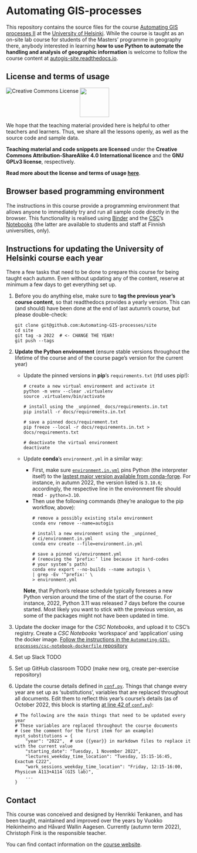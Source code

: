 # Automating GIS-processes

This repository contains the source files for the course [Automating GIS
processes II](https://studies.helsinki.fi/courses/?searchText=GEOG-329-2) at the
[University of Helsinki](https://helsinki.fi/). While the course is taught as an
on-site lab course for students of the Masters’ programme in geography there,
anybody interested in learning **how to use Python to automate the handling and
analysis of geographic information** is welcome to follow the course content at
[autogis-site.readthedocs.io](https://autogis-site.readthedocs.io/).


## License and terms of usage

<a rel="license" href="http://creativecommons.org/licenses/by-sa/4.0/"><img
alt="Creative Commons License" style="border-width:0" align="left"
src="https://i.creativecommons.org/l/by-sa/4.0/88x31.png" /></a></a> <img
src="https://github.com/Automating-GIS-processes/2016/blob/master/source/img/GPLv3_Logo.jpg"
width="80">

We hope that the teaching material provided here is helpful to other teachers
and learners. Thus, we share all the lessons openly, as well as the source code
and sample data.

**Teaching material and code snippets are licensed** under the **Creative
Commons Attribution-ShareAlike 4.0 International licence** and the **GNU GPLv3
license**, respectively.

**Read more about the license and terms of usage
[here](https://autogis-site.readthedocs.io/en/latest/course-info/license.html)**.


## Browser based programming environment

The instructions in this course provide a programming environment that allows
anyone to immediately try and run all sample code directly in the browser. This
functionality is realised using [Binder](https://mybinder.org/) and the
[CSC](https://csc.fi/)’s [Notebooks](https://notebooks.csc.fi/) (the latter are
available to students and staff at Finnish universities, only).


## Instructions for updating the University of Helsinki course each year

There a few tasks that need to be done to prepare this course for being taught
each autumn. Even without updating any of the content, reserve at minimum a
few days to get everything set up.

1. Before you do anything else, make sure to **tag the previous year’s course
   content**, so that readthedocs provides a yearly version.
   This can (and should) have been done at the end of last autumn’s course,
   but please double-check:

    ```
    git clone git@github.com:Automating-GIS-processes/site
    cd site
    git tag -a 2022  # <- CHANGE THE YEAR!
    git push --tags
    ```

2. **Update the Python environment** (ensure stable versions throughout the lifetime
   of the course and of the course page’s version for the current year)
    - Update the pinned versions in **pip**’s `requirements.txt` (rtd uses pip!):
        ```
        # create a new virtual environment and activate it
        python -m venv --clear .virtualenv
        source .virtualenv/bin/activate

        # install using the _unpinned_ docs/requirements.in.txt
        pip install -r docs/requirements.in.txt

        # save a pinned docs/requirement.txt
        pip freeze --local -r docs/requirements.in.txt > docs/requirements.txt

        # deactivate the virtual environment
        deactivate
        ```
    - Update **conda**’s `environment.yml` in a similar way:
        - First, make sure [`environment.in.yml`](ci/environment.in.yml) pins
          Python (the interpreter itself) to the [lastest major version available
          from conda-forge](https://anaconda.org/conda-forge/python). For
          instance, in autumn 2022, the version listed is `3.10.6`; accordingly,
          the respective line in the environment file should read `- python=3.10`.
        - Then use the following commands (they’re analogue to the pip workflow,
          above):
            ```
            # remove a possibly existing stale environment
            conda env remove --name=autogis

            # install a new environment using the _unpinned_
            # ci/environment.in.yml
            conda env create --file=environment.in.yml

            # save a pinned vi/environment.yml
            # (removing the ‘prefix:’ line because it hard-codes
            # your system’s path)
            conda env export --no-builds --name autogis \
            | grep -Ev '^prefix:' \
            > environment.yml
            ```

      **Note**, that Python’s release schedule typically foresees a new Python
      version around the time of the start of the course. For instance, 2022,
      Python 3.11 was released 7 days before the course started. Most likely
      you want to stick with the previous version, as some of the packages
      might not have been updated in time.

3. Update the docker image for the *CSC Notebooks*, and upload it to CSC’s registry.
   Create a *CSC Notebooks* ‘workspace’ and ‘application’ using the docker image.
   [Follow the instructions in the `Automating-GIS-processes/csc-notebook-dockerfile`
   repository](https://github.com/Automating-GIS-processes/csc-notebook-dockerfile)

4. Set up Slack TODO

5. Set up GitHub classroom TODO (make new org, create per-exercise repository)

6. Update the course details defined in [`conf.py`](docs/conf.py). Things that
change every year are set up as ‘substitutions’, variables that are replaced
throughout all documents. Edit them to reflect this year’s course’s details
(as of October 2022, this block is starting [at line 42 of
`conf.py`](docs/conf.py#L42)):

    ```
    # The following are the main things that need to be updated every year
    # These variables are replaced throughout the course documents
    # (see the comment for the first item for an example)
    myst_substitutions = {
        "year": "2022",  # use {{year}} in markdown files to replace it with the current value
        "starting_date": "Tuesday, 1 November 2022",
        "lectures_weekday_time_location": "Tuesday, 15:15-16:45, Exactum C222",
        "work_sessions_weekday_time_location": "Friday, 12:15-16:00, Physicum A113+A114 (GIS lab)",
        ...
    }
    ```

<!--
TODO: Add instructions for future teachers of this course:
    - How to set up GitHub class rooms
    - How to update the documents (including setting the
      substitution-variable in conf.py)
    - How to set up Slack, and where to change the links
    - How to update the dependencies at the beginning of a new year,
      and how to lock them to certain versions
    - How to locally install the dependencies using a virtual env, or conda env
    - How to regenerate the docs locally
    - How to fork the repository, and use merge requests as a way to test
      changes before going live
    - How to remove the lesson contents and add them week after week using pull requests
    - How to update the gh-action access token
    - Refreshing the notebooks, and also adding them week after week.
    - ...
-->


## Contact

This course was conceived and designed by Henrikki Tenkanen, and has been
taught, maintained and improved over the years by Vuokko Heikinheimo and Håvard
Wallin Aagesen. Currently (autumn term 2022), Christoph Fink is the responsible
teacher.

You can find contact information on the [course
website](https://autogis-site.readthedocs.io/en/latest/course-info/general-information.html).
